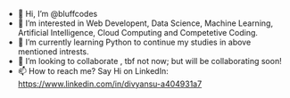 - 👋 Hi, I’m @bluffcodes
- 👀 I’m interested in Web Developent, Data Science, Machine Learning, Artificial Intelligence, Cloud Computing and Competetive Coding.
- 🌱 I’m currently learning Python to continue my studies in above mentioned intrests.
- 💞️ I’m looking to collaborate , tbf not now; but will be collaborating soon!
- 📫 How to reach me? Say Hi on LinkedIn: https://www.linkedin.com/in/divyansu-a404931a7

<!---
bluffcodes/bluffcodes is a ✨ special ✨ repository because its `README.md` (this file) appears on your GitHub profile.
You can click the Preview link to take a look at your changes.
--->
